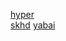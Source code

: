 [hyper](https://hyper.is/)  
[skhd](https://github.com/koekeishiya/skhd)
[yabai](https://github.com/koekeishiya/yabai)
